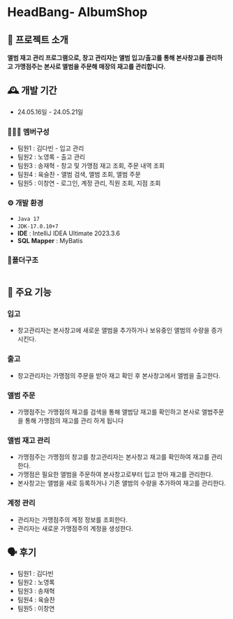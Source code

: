 # HeadBang- AlbumShop

## 🎼 프로젝트 소개
**앨범 재고 관리 프로그램으로, 창고 관리자는 앨범 입고/출고를 통해 본사창고를 관리하고 
가맹점주는 본사로 앨범을 주문해 매장의 재고를 관리합니다.** 
<br>

## 🕰️ 개발 기간
* 24.05.16일 - 24.05.21일

### 🧑‍🤝‍🧑 멤버구성
 - 팀원1 : 김다빈 - 입고 관리  
 - 팀원2 : 노영록 - 출고 관리 
 - 팀원3 : 송재혁 - 창고 및 가맹점 재고 조회, 주문 내역 조회  
 - 팀원4 : 육슬찬 - 앨범 검색, 앨범 조회, 앨범 주문  
 - 팀원5 : 이창연 - 로그인, 계정 관리, 직원 조회, 지점 조회

### ⚙️ 개발 환경
-  ``` Java 17 ```
- ``` JDK-17.0.10+7 ```
- **IDE** : IntelliJ IDEA Ultimate 2023.3.6
- **SQL Mapper** : MyBatis
  
### 📂폴더구조
``` 

```    


## 📌 주요 기능
### 입고
- 창고관리자는 본사창고에 새로운 앨범을 추가하거나 보유중인 앨범의 수량을 증가시킨다. 

### 출고 
- 창고관리자는 가맹점의 주문을 받아 재고 확인 후 본사창고에서 앨범을 출고한다.

### 앨범 주문
- 가맹점주는 가맹점의 재고를 검색을 통해 앨범당 재고를 확인하고 본사로 앨범주문을 통해 가맹점의 재고를 관리 하게 됩니다

### 앨범 재고 관리 
- 가맹점주는 가맹점의 창고를 창고관리자는 본사창고 재고를 확인하여 재고를 관리한다.
- 가맹점은 필요한 앨범을 주문하여 본사창고로부터 입고 받아 재고를 관리한다.
- 본사창고는 앨범을 새로 등록하거나 기존 앨범의 수량을 추가하여 재고를 관리한다.

###  계정 관리
- 관리자는 가맹점주의 계정 정보를 조회한다.
- 관리자는 새로운 가맹점주의 계정을 생성한다.

## 🗣️ 후기 
 - 팀원1 : 김다빈 
 - 팀원2 : 노영록 
 - 팀원3 : 송재혁 
 - 팀원4 : 육슬찬 
 - 팀원5 : 이창연 
